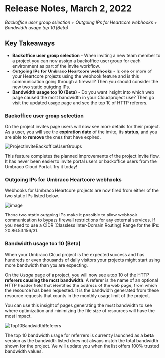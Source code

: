 # Release Notes, March 2, 2022

_Backoffice user group selection + Outgoing IPs for Heartcore webhooks + Bandwidth usage top 10 (Beta)_

## Key Takeaways

- **Backoffice user group selection** - When inviting a new team member to a project you can now assign a backoffice user group for each environment as part of the invite workflow.
- **Outgoing IPs for Umbraco Heartcore webhooks** - Is one or more of your Heartcore projects using the webhook feature and is this communication going through a firewall? Then you should consider the new two static outgoing IPs.
- **Bandwidth usage top 10 (Beta)** - Do you want insight into which web page caused the most bandwidth in your Cloud project use? Then go visit the updated usage page and see the top 10 of HTTP referers.

### Backoffice user group selection

On the project invites page users will now see more details for their project. As a user, you will see the **expiration date** of the invite, its **status**, and you are able to **remove** the ones that have expired.

![ProjectInviteBackofficeUserGroups](https://user-images.githubusercontent.com/93588665/156560264-58468507-9a88-4831-ba3b-42ec71cbe83a.gif)

This feature completes the planned improvements of the project invite flow. It has never been easier to invite portal users or backoffice users from the Umbraco Cloud Portal. Try it today!

### Outgoing IPs for Umbraco Heartcore webhooks

Webhooks for Umbraco Heartcore projects are now fired from either of the two static IPs listed below.

![image](https://user-images.githubusercontent.com/93588665/156560443-93d1a81a-ac7a-460f-b8cc-351409782fe4.png)

These two static outgoing IPs make it possible to allow webhook communication to bypass firewall restrictions for any external services. If you need to use a CIDR (Classless Inter-Domain Routing) Range for the IPs: 20.86.53.156/31.

### Bandwidth usage top 10 (Beta)

When your Umbraco Cloud project is the expected success and has hundreds or even thousands of daily visitors your projects might start using more bandwidth than you are expecting.

On the _Usage_ page of a project, you will now see a top 10 of the HTTP **referers causing the most bandwidth**. A referer is the name of an optional HTTP header field that identifies the address of the web page, from which the resource has been requested. It is the bandwidth generated from these resource requests that counts in the monthly usage limit of the project.

You can use this insight of pages generating the most bandwidth to see where optimization and minimizing the file size of resources will have the most impact.

![Top10BandwidthReferers](https://user-images.githubusercontent.com/93588665/156560697-0dcc10f4-e252-43e4-bf44-fe78ef6a150b.png)

The top 10 bandwidth usage for referrers is currently launched as a **beta** version as the bandwidth listed does not always match the total bandwidth shown for the project. We will update you when the list offers 100% trusted bandwidth values.

